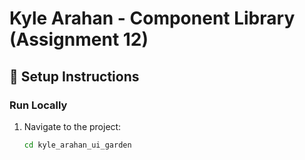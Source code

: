 # Kyle Arahan - Component Library (Assignment 12)

## 🚀 Setup Instructions

### Run Locally
1. Navigate to the project:
   ```bash
   cd kyle_arahan_ui_garden